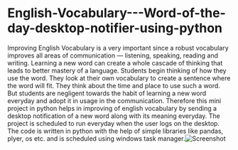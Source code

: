 # English-Vocabulary---Word-of-the-day-desktop-notifier-using-python

Improving English Vocabulary is a very important since a robust vocabulary improves all areas of communication — listening, speaking, reading and writing.
Learning a new word can create a whole cascade of thinking that leads to better mastery of a language.
Students begin thinking of how they use the word. They look at their own vocabulary to create a sentence where the word will fit. 
They think about the time and place to use such a word.
But students are negligent towards the habit of learning a new word everyday and adopt it in usage in the communication.
Therefore this mini project in python helps in improving of english vocabulary by sending a desktop notification of a new word along with its meaning everyday.
The project is scheduled to run everyday when the user logs on the desktop.
The code is written in python with the help of simple libraries like pandas, plyer, os etc. and is scheduled using windows task manager.![Screenshot](https://user-images.githubusercontent.com/98505914/182180698-b1307421-4a11-45e0-992e-d7ff1dcaa278.png)
